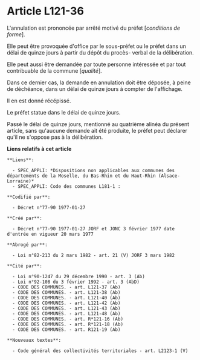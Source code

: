 # Article L121-36

L'annulation est prononcée par arrêté motivé du préfet [*conditions de forme*].

Elle peut être provoquée d'office par le sous-préfet ou le préfet dans un délai de quinze jours à partir du dépôt du procès-
verbal de la délibération.

Elle peut aussi être demandée par toute personne intéressée et par tout contribuable de la commune [*qualité*].

Dans ce dernier cas, la demande en annulation doit être déposée, à peine de déchéance, dans un délai de quinze jours à
compter de l'affichage.

Il en est donné récépissé.

Le préfet statue dans le délai de quinze jours.

Passé le délai de quinze jours, mentionné au quatrième alinéa du présent article, sans qu'aucune demande ait été produite, le
préfet peut déclarer qu'il ne s'oppose pas à la délibération.

**Liens relatifs à cet article**

	**Liens**:

	  - SPEC_APPLI: *Dispositions non applicables aux communes des départements de la Moselle, du Bas-Rhin et du Haut-Rhin (Alsace-Lorraine)*
	  - SPEC_APPLI: Code des communes L181-1 :

	**Codifié par**:

	  - Décret n°77-90 1977-01-27

	**Créé par**:

	  - Décret n°77-90 1977-01-27 JORF et JONC 3 février 1977 date d'entrée en vigueur 20 mars 1977

	**Abrogé par**:

	  - Loi n°82-213 du 2 mars 1982 - art. 21 (V) JORF 3 mars 1982

	**Cité par**:

	  - Loi n°90-1247 du 29 décembre 1990 - art. 3 (Ab)
	  - Loi n°92-108 du 3 février 1992 - art. 3 (AbD)
	  - CODE DES COMMUNES. - art. L121-37 (Ab)
	  - CODE DES COMMUNES. - art. L121-38 (Ab)
	  - CODE DES COMMUNES. - art. L121-40 (Ab)
	  - CODE DES COMMUNES. - art. L121-42 (Ab)
	  - CODE DES COMMUNES. - art. L121-43 (Ab)
	  - CODE DES COMMUNES. - art. L121-48 (Ab)
	  - CODE DES COMMUNES. - art. R*121-16 (Ab)
	  - CODE DES COMMUNES. - art. R*121-18 (Ab)
	  - CODE DES COMMUNES. - art. R121-19 (Ab)

	**Nouveaux textes**:

	  - Code général des collectivités territoriales - art. L2123-1 (V)
